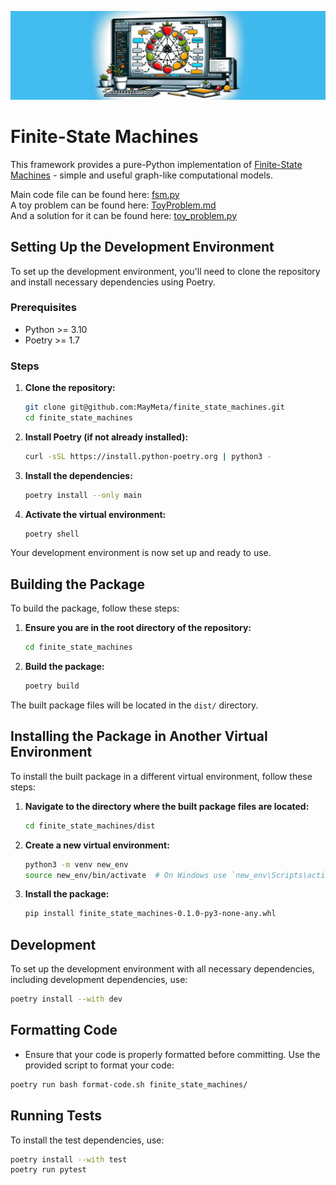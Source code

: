![README_Header.jpg](README_Header.jpg)

# Finite-State Machines

This framework provides a pure-Python implementation of
[Finite-State Machines](https://en.wikipedia.org/wiki/Finite-state_machine) -
simple and useful graph-like computational models.

Main code file can be found here: [fsm.py](finite_state_machines/fsm.py)  
A toy problem can be found here: [ToyProblem.md](examples/ToyProblem.md)  
And a solution for it can be found here: [toy_problem.py](examples/toy_problem.py)

## Setting Up the Development Environment

To set up the development environment, you'll need to clone the repository and install necessary dependencies using
Poetry.

### Prerequisites

- Python >= 3.10
- Poetry >= 1.7

### Steps

1. **Clone the repository:**

    ```sh
    git clone git@github.com:MayMeta/finite_state_machines.git
    cd finite_state_machines
    ```

2. **Install Poetry (if not already installed):**

    ```sh
    curl -sSL https://install.python-poetry.org | python3 -
    ```

3. **Install the dependencies:**

    ```sh
    poetry install --only main
    ```

4. **Activate the virtual environment:**

    ```sh
    poetry shell
    ```

Your development environment is now set up and ready to use.

## Building the Package

To build the package, follow these steps:

1. **Ensure you are in the root directory of the repository:**

    ```sh
    cd finite_state_machines
    ```

2. **Build the package:**

    ```sh
    poetry build
    ```

The built package files will be located in the `dist/` directory.

## Installing the Package in Another Virtual Environment

To install the built package in a different virtual environment, follow these steps:

1. **Navigate to the directory where the built package files are located:**

    ```sh
    cd finite_state_machines/dist
    ```

2. **Create a new virtual environment:**

    ```sh
    python3 -m venv new_env
    source new_env/bin/activate  # On Windows use `new_env\Scripts\activate`
    ```

3. **Install the package:**

    ```sh
    pip install finite_state_machines-0.1.0-py3-none-any.whl
    ```

## Development

To set up the development environment with all necessary dependencies, including development dependencies, use:

```sh
poetry install --with dev
 ```

## Formatting Code
- Ensure that your code is properly formatted before committing. Use the provided script to format your code:

```sh
poetry run bash format-code.sh finite_state_machines/
```

##  Running Tests

To install the test dependencies, use:

```sh
poetry install --with test
poetry run pytest
```
